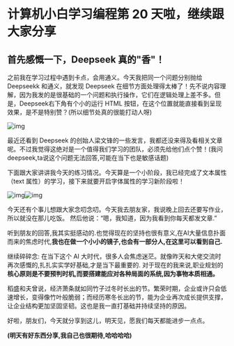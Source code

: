 # 计算机小白学习编程第 20 天啦，继续跟大家分享

## 首先感慨一下，Deepseek 真的"香"！

之前我在学习过程中遇到卡点，会用通义。今天我把同一个问题分别抛给 Deepseekk 和通义，就发现 Deepseek 在细节方面处理得太棒了！先不说内容理解，因为我发的是很基础的一个问题和执行操作，它们在逻辑处理上差不多。但是，Deepseek右下角有个小的运行 HTML 按钮，在这个位置就能直接看到呈现效果，是不是特别赞？(所以细节处真的很能打动人呀)

![img](https://ali-bj2-oss-get-notes-prod.oss-accelerate.aliyuncs.com/get_notes_img%2F202501301844%2Fgetnotes_img_19e6d5fd40001568.png?Expires=1746873845&OSSAccessKeyId=LTAI5t6kUibt8AreBbAbqYr3&Signature=lx4GorBPz94R16%2B%2FmtPHkkH%2B8II%3D)

最近还看到 Deepseek 的创始人梁文锋的一些发言，我都还没来得及看相关文章呢。不过我觉得这绝对是一个值得我们学习的团队，必须先给他们点个赞！(我问deepseek,ta说这个问题无法回答,可能在当下也是敏感话题)

下面跟大家讲讲我今天的练习情况。今天算是一个小阶段，我已经完成了文本属性（text 属性）的学习，接下来就要开启字体属性的学习新阶段啦！

![img](https://ali-bj2-oss-get-notes-prod.oss-accelerate.aliyuncs.com/get_notes_img%2F202501301847%2Fgetnotes_img_19e6d63480001568.png?Expires=1746874066&OSSAccessKeyId=LTAI5t6kUibt8AreBbAbqYr3&Signature=695rEj68mG%2F8EQTQE3SZ6z2qE0Y%3D)![img](https://ali-bj2-oss-get-notes-prod.oss-accelerate.aliyuncs.com/get_notes_img%2F202501301847%2Fgetnotes_img_19e6d6374000cc54.png?Expires=1746874077&OSSAccessKeyId=LTAI5t6kUibt8AreBbAbqYr3&Signature=RS1UE4d7Q33anUmF4M8V2tg54u8%3D)

今天还有个事儿想跟大家念叨念叨。今天我去朋友家，我说晚上回去还要写作业，所以就没在那儿吃饭。 然后他说：“嗯，我知道，因为我看到你每天都发文章.”

听到朋友的回答,我其实挺感动的.也觉得现在的坚持也很有意义,在AI大量信息扑面而来的焦虑时代,**我也在做一个小小的镜子,也会有一部分人,在这里可以看到自己.**

继续碎碎念: 在当下这个 AI 大时代，很多人会焦虑迷茫。就像昨天和大佬交流时再次感慨的,扎扎实实学好基础,才是当下最重要的. 对于现在的我来说,职业规划的**核心原则是不要预判时机,而要搭建能应对各种局面的系统,因为事物本质相通。**

稻盛和夫曾说，经济萧条就如同竹子过冬时长出的节。繁荣时期，企业或许只会低速增长，变得像竹叶般脆弱；而经历寒冬长出的节，能为企业再次成长提供支撑，让企业结构更加坚固坚韧。这也是我一直打基础并持续坚持的原因。

好啦，朋友们，今天就分享到这儿，明天见，愿我们每天都能进步一点点。

**(明天有好东西分享,我自己也很期待,哈哈哈哈)**